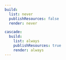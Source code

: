 ```yaml
---
build:
  list: never
  publishResources: false
  render: never

cascade:
  build:
    list: always
    publishResources: true
    render: always
---
```

